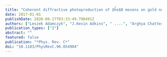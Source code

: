 ```yaml
---
title: "Coherent diffractive photoproduction of $h̊o$0 mesons on gold nuclei at 200 GeV/nucleon-pair at the Relativistic Heavy Ion Collider"
date: 2017-01-01
publishDate: 2020-08-17T03:33:49.790491Z
authors: ["Leszek Adamczyk", "J.Kevin Adkins", " ....", "Arghya Chatterjee", "others [STAR Collaboration]"]
publication_types: ["2"]
abstract: ""
featured: false
publication: "*Phys. Rev. C*"
doi: "10.1103/PhysRevC.96.054904"
---
```


